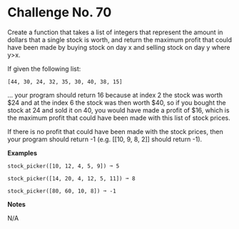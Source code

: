 # Challenge No. 70

Create a function that takes a list of integers that represent the amount in dollars that a single stock is worth, and return the maximum profit that could have been made by buying stock on day x and selling stock on day y where y>x.

If given the following list:

    [44, 30, 24, 32, 35, 30, 40, 38, 15]

... your program should return 16 because at index 2 the stock was worth $24 and at the index 6 the stock was then worth $40, so if you bought the stock at 24 and sold it on 40, you would have made a profit of $16, which is the maximum profit that could have been made with this list of stock prices.

If there is no profit that could have been made with the stock prices, then your program should return -1 (e.g. [[10, 9, 8, 2]] should return -1).

**Examples**

    stock_picker([10, 12, 4, 5, 9]) ➞ 5
     
    stock_picker([14, 20, 4, 12, 5, 11]) ➞ 8
     
    stock_picker([80, 60, 10, 8]) ➞ -1

**Notes**

N/A